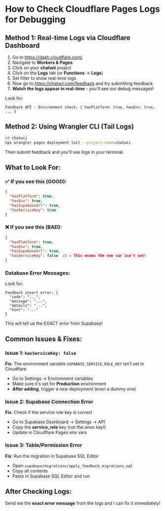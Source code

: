 # How to Check Cloudflare Pages Logs for Debugging

## Method 1: Real-time Logs via Cloudflare Dashboard

1. Go to https://dash.cloudflare.com/
2. Navigate to **Workers & Pages**
3. Click on your **chatwii** project
4. Click on the **Logs** tab (or **Functions** → **Logs**)
5. Set filter to show real-time logs
6. Now go to https://chatwii.com/feedback and try submitting feedback
7. **Watch the logs appear in real-time** - you'll see our debug messages!

Look for:
```
Feedback API - Environment check: { hasPlatform: true, hasEnv: true, ... }
```

## Method 2: Using Wrangler CLI (Tail Logs)

```bash
cd chatwii
npx wrangler pages deployment tail --project-name=chatwii
```

Then submit feedback and you'll see logs in your terminal.

## What to Look For:

### ✅ If you see this (GOOD):
```json
{
  "hasPlatform": true,
  "hasEnv": true,
  "hasSupabaseUrl": true,
  "hasServiceKey": true
}
```

### ❌ If you see this (BAD):
```json
{
  "hasPlatform": true,
  "hasEnv": true,
  "hasSupabaseUrl": true,
  "hasServiceKey": false  // ← This means the env var isn't set!
}
```

### Database Error Messages:
Look for:
```
Feedback insert error: {
  "code": "...",
  "message": "...",
  "details": "...",
  "hint": "..."
}
```

This will tell us the EXACT error from Supabase!

## Common Issues & Fixes:

### Issue 1: `hasServiceKey: false`
**Fix**: The environment variable `SUPABASE_SERVICE_ROLE_KEY` isn't set in Cloudflare
- Go to Settings → Environment variables
- Make sure it's set for **Production** environment
- **After adding**, trigger a new deployment (even a dummy one)

### Issue 2: Supabase Connection Error
**Fix**: Check if the service role key is correct
- Go to Supabase Dashboard → Settings → API
- Copy the **service_role** key (not the anon key!)
- Update in Cloudflare Pages env vars

### Issue 3: Table/Permission Error
**Fix**: Run the migration in Supabase SQL Editor
- Open `supabase/migrations/apply_feedback_migrations.sql`
- Copy all contents
- Paste in Supabase SQL Editor and run

## After Checking Logs:

Send me the **exact error message** from the logs and I can fix it immediately!
